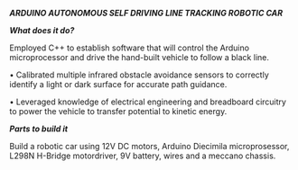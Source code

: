 ***ARDUINO AUTONOMOUS SELF DRIVING LINE TRACKING ROBOTIC CAR***

***What does it do?***

Employed C++ to establish software that will control the Arduino microprocessor and drive the hand-built vehicle to follow a black line.

• Calibrated multiple infrared obstacle avoidance sensors to correctly identify a light or dark surface for accurate path guidance.

• Leveraged knowledge of electrical engineering and breadboard circuitry to power the vehicle to transfer potential to kinetic energy.

***Parts to build it***

Build a robotic car using 12V DC motors, Arduino Diecimila microprosessor, L298N H-Bridge motordriver, 9V battery, wires and a meccano chassis. 

